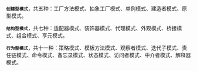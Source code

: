 **`创建型模式`**，共五种：工厂方法模式、抽象工厂模式、单例模式、建造者模式、原型模式。

**`结构型模式`**，共七种：适配器模式、装饰器模式、代理模式、外观模式、桥接模式、组合模式、享元模式。

**`行为型模式`**，共十一种：策略模式、模板方法模式、观察者模式、迭代子模式、责任链模式、命令模式、备忘录模式、状态模式、访问者模式、中介者模式、解释器模式。
